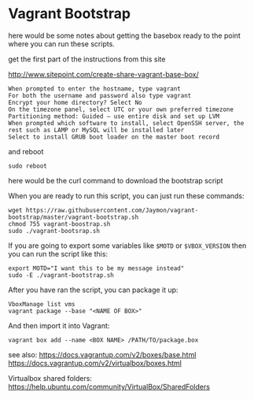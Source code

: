 # Vagrant Bootstrap

here would be some notes about getting the basebox ready to the point where you can run these scripts.

get the first part of the instructions from this site

http://www.sitepoint.com/create-share-vagrant-base-box/

    When prompted to enter the hostname, type vagrant
    For both the username and password also type vagrant
    Encrypt your home directory? Select No
    On the timezone panel, select UTC or your own preferred timezone
    Partitioning method: Guided – use entire disk and set up LVM
    When prompted which software to install, select OpenSSH server, the rest such as LAMP or MySQL will be installed later
    Select to install GRUB boot loader on the master boot record

and reboot

    sudo reboot

here would be the curl command to download the bootstrap script

When you are ready to run this script, you can just run these commands:

    wget https://raw.githubusercontent.com/Jaymon/vagrant-bootstrap/master/vagrant-bootstrap.sh
    chmod 755 vagrant-boostrap.sh
    sudo ./vagrant-bootsrap.sh

If you are going to export some variables like `$MOTD` or `$VBOX_VERSION` then you can run the script like this:

    export MOTD="I want this to be my message instead"
    sudo -E ./vagrant-bootstrap.sh

After you have ran the script, you can package it up:

    VboxManage list vms
    vagrant package --base "<NAME OF BOX>"

And then import it into Vagrant:

    vagrant box add --name <BOX NAME> /PATH/TO/package.box


see also:
https://docs.vagrantup.com/v2/boxes/base.html
https://docs.vagrantup.com/v2/virtualbox/boxes.html

Virtualbox shared folders:
https://help.ubuntu.com/community/VirtualBox/SharedFolders
